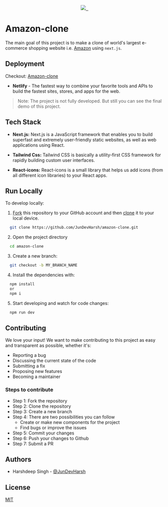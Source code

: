 <p align="center">
  <a aria-label="Next.js version" href="https://vercel.com](https://github.com/vercel/next.js">
    <img src="https://img.shields.io/badge/NEXT.JS-V12.2.5-ff9900?style=for-the-badge&logo=nextdotjs&labelColor=131921">
  </a>
  <a aria-label="React.js version" href="https://www.npmjs.com/package/next">
    <img alt="" src="https://img.shields.io/badge/REACT.JS-V18.2.0-007ec6?style=for-the-badge&logo=react&labelColor=131921">
  </a>
  <a aria-label="License" href="https://github.com/JunDevHarsh/amazon-clone/blob/main/LICENSE">
    <img alt="" src="https://img.shields.io/npm/l/next.svg?style=for-the-badge&labelColor=000000">
  </a>
</p>

# Amazon-clone

The main goal of this project is to make a clone of world's largest e-commerce shopping website i.e. [Amazon](https://www.amazon.in/) using `next.js`.

## Deployment

Checkout: [Amazon-clone](https://amazon-clone-dev.netlify.app/)

- **Netlify** - The fastest way to combine your favorite tools and APIs to build the fastest sites, stores, and apps for the web.

> Note: The project is not fully developed. But still you can see the final demo of this project.

## Tech Stack

- **Next.js:** Next.js is a JavaScript framework that enables you to build superfast and extremely user-friendly static websites, as well as web applications using React.

- **Tailwind Css:** Tailwind CSS is basically a utility-first CSS framework for rapidly building custom user interfaces.

- **React-icons:** React-icons is a small library that helps us add icons (from all different icon libraries) to your React apps.

## Run Locally

To develop locally:

1. [Fork](https://help.github.com/articles/fork-a-repo/) this repository to your GitHub account and then [clone](https://help.github.com/articles/cloning-a-repository/) it to your local device.

```bash
  git clone https://github.com/JunDevHarsh/amazon-clone.git
```

2. Open the project directory

```bash
  cd amazon-clone
```

3. Create a new branch:

```bash
  git checkout -b MY_BRANCH_NAME
```

4. Install the dependencies with:

```bash
  npm install
  or
  npm i
```

5. Start developing and watch for code changes:

```bash
  npm run dev
```

## Contributing

We love your input! We want to make contributing to this project as easy and transparent as possible, whether it's:

- Reporting a bug
- Discussing the current state of the code
- Submitting a fix
- Proposing new features
- Becoming a maintainer

### Steps to contribute

- Step 1: Fork the repository
- Step 2: Clone the repository
- Step 3: Create a new branch
- Step 4: There are two possibilities you can follow
  - Create or make new components for the project
  - Find bugs or improve the issues
- Step 5: Commit your changes
- Step 6: Push your changes to Github
- Step 7: Submit a PR

## Authors

- Harshdeep Singh - [@JunDevHarsh](https://www.github.com/JunDevHarsh)

## License

[MIT](https://github.com/JunDevHarsh/amazon-clone/blob/main/LICENSE)
